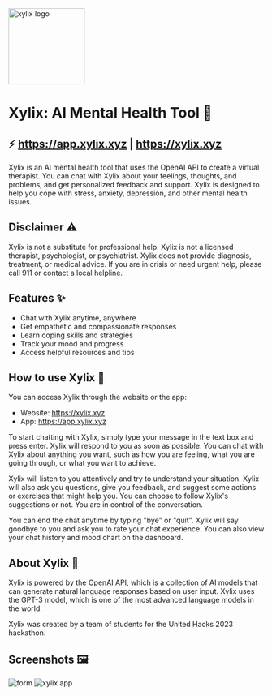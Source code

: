 <img src="https://cdn.xylix.xyz/assets/images/xylix-banner-logo.png" alt="xylix logo" height=150px>

# Xylix: AI Mental Health Tool 🧠
## ⚡️ https://app.xylix.xyz | https://xylix.xyz

Xylix is an AI mental health tool that uses the OpenAI API to create a virtual therapist. You can chat with Xylix about your feelings, thoughts, and problems, and get personalized feedback and support. Xylix is designed to help you cope with stress, anxiety, depression, and other mental health issues.

## Disclaimer ⚠️

Xylix is not a substitute for professional help. Xylix is not a licensed therapist, psychologist, or psychiatrist. Xylix does not provide diagnosis, treatment, or medical advice. If you are in crisis or need urgent help, please call 911 or contact a local helpline.

## Features ✨

- Chat with Xylix anytime, anywhere
- Get empathetic and compassionate responses
- Learn coping skills and strategies
- Track your mood and progress
- Access helpful resources and tips

## How to use Xylix 💬

You can access Xylix through the website or the app:

- Website: https://xylix.xyz
- App: https://app.xylix.xyz

To start chatting with Xylix, simply type your message in the text box and press enter. Xylix will respond to you as soon as possible. You can chat with Xylix about anything you want, such as how you are feeling, what you are going through, or what you want to achieve.

Xylix will listen to you attentively and try to understand your situation. Xylix will also ask you questions, give you feedback, and suggest some actions or exercises that might help you. You can choose to follow Xylix's suggestions or not. You are in control of the conversation.

You can end the chat anytime by typing "bye" or "quit". Xylix will say goodbye to you and ask you to rate your chat experience. You can also view your chat history and mood chart on the dashboard.

## About Xylix 🤖

Xylix is powered by the OpenAI API, which is a collection of AI models that can generate natural language responses based on user input. Xylix uses the GPT-3 model, which is one of the most advanced language models in the world.

Xylix was created by a team of students for the United Hacks 2023 hackathon. 


## Screenshots 🖼️
![form](https://cdn.discordapp.com/attachments/1068349165756743790/1137645033126899754/image.png)
![xylix app](https://media.discordapp.net/attachments/1068349165756743790/1137645308654927932/image.png)
